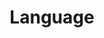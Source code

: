 ---
layout: topic
title: Language
permalink: /design/topics/naming-language
sort: Naming_Language
topic_id: naming-language
topic_category: Naming
topic_name: Language
topic_description: Which language(s) use when designing an API
guidelines:
  - guideline_id: zalando-restful-api-guidelines
    guideline_title: RESTFul API Guidelines
    guideline_type: website
    guideline_url: 'http://zalando.github.io/restful-api-guidelines/'
    guideline_company: Zalando
    guideline_companyLogoUrl: /media/logos/zalando.png
    guideline_companyUrl: 'https://tech.zalando.de/'
    guideline_date: 2016-01-22T00:00:00.000Z
    guideline_reviewDate: 2016-08-28T00:00:00.000Z
    guideline__links:
      self:
        href: /design/guidelines/zalando-restful-api-guidelines
      guidelineTopics:
        href: /design/guidelines/zalando-restful-api-guidelines/topics
    references:
      - name: Write APIs in U.S. English
        url: 'http://zalando.github.io/restful-api-guidelines/general-guidelines/GeneralGuidelines.html#must-write-apis-in-us-english'
---